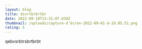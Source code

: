 ```yaml
---
layout: blog
title: dsvrtbrbrtbr
date: 2022-09-10T13:31:07.639Z
thumbnail: /uploads/capture-d’écran-2022-09-01-à-19.05.51.png
rating: 5
---
```

qebvsrbtrsbrtbrbt